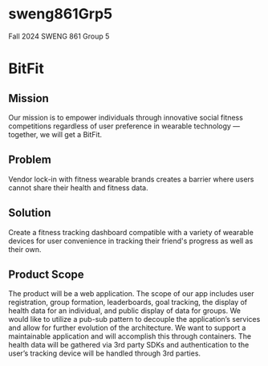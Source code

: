 # sweng861Grp5

Fall 2024 SWENG 861 Group 5

# BitFit

## Mission

Our mission is to empower individuals through innovative social fitness competitions regardless of user preference in wearable technology — together, we will get a BitFit.

## Problem

Vendor lock-in with fitness wearable brands creates a barrier where users cannot share their health and fitness data.

## Solution

Create a fitness tracking dashboard compatible with a variety of wearable devices for user convenience in tracking their friend's progress as well as their own.

## Product Scope

The product will be a web application. The scope of our app includes user registration, group formation, leaderboards, goal tracking, the display of health data for an individual, and public display of data for groups. We would like to utilize a pub-sub pattern to decouple the application’s services and allow for further evolution of the architecture. We want to support a maintainable application and will accomplish this through containers. The health data will be gathered via 3rd party SDKs and authentication to the user’s tracking device will be handled through 3rd parties.
